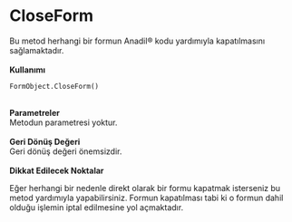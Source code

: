 # CloseForm

Bu metod herhangi bir formun Anadil® kodu yardımıyla kapatılmasını sağlamaktadır.\
\
**Kullanımı**

```
FormObject.CloseForm()
```

\
**Parametreler**\
Metodun parametresi yoktur.\
\
**Geri Dönüş Değeri**\
Geri dönüş değeri önemsizdir.\
\
**Dikkat Edilecek Noktalar**

Eğer herhangi bir nedenle direkt olarak bir formu kapatmak isterseniz bu metod yardımıyla yapabilirsiniz. Formun kapatılması tabi ki o formun dahil olduğu işlemin iptal edilmesine yol açmaktadır.
